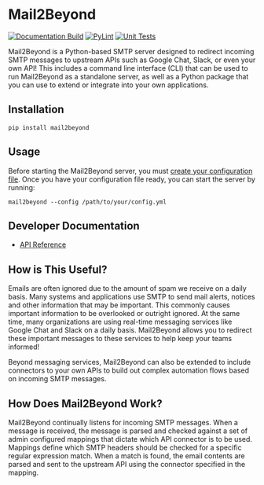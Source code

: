 Mail2Beyond
=========

[![Documentation Build](https://github.com/soluna-studios/mail2beyond/actions/workflows/pages.yml/badge.svg)](https://github.com/soluna-studios/mail2beyond/actions/workflows/pages.yml)
[![PyLint](https://github.com/soluna-studios/mail2beyond/actions/workflows/pylint.yml/badge.svg)](https://github.com/soluna-studios/mail2beyond/actions/workflows/pylint.yml)
[![Unit Tests](https://github.com/soluna-studios/mail2beyond/actions/workflows/unittest.yml/badge.svg)](https://github.com/soluna-studios/mail2beyond/actions/workflows/unittest.yml)

Mail2Beyond is a Python-based SMTP server designed to redirect incoming SMTP messages to upstream APIs such as
Google Chat, Slack, or even your own API! This includes a command line interface (CLI) that can be used to run
Mail2Beyond as a standalone server, as well as a Python package that you can use to extend or integrate into your own
applications. 

## Installation
```
pip install mail2beyond
```

## Usage
Before starting the Mail2Beyond server, you must 
[create your configuration file](https://soluna-studios.github.io/mail2beyond/index.html#configuration). Once you have
your configuration file ready, you can start the server by running:
```
mail2beyond --config /path/to/your/config.yml
```

## Developer Documentation
- [API Reference](https://soluna-studios.github.io/mail2beyond/)

## How is This Useful? 
Emails are often ignored due to the amount of spam we receive on a daily basis. Many systems and applications use SMTP
to send mail alerts, notices and other information that may be important. This commonly causes important information to
be overlooked or outright ignored. At the same time, many organizations are using real-time messaging services like
Google Chat and Slack on a daily basis. Mail2Beyond allows you to redirect these important messages to these services
to help keep your teams informed!

Beyond messaging services, Mail2Beyond can also be extended to include connectors to your own APIs to build out complex
automation flows based on incoming SMTP messages.

## How Does Mail2Beyond Work?
Mail2Beyond continually listens for incoming SMTP messages. When a message is received, the message is parsed and checked
against a set of admin configured mappings that dictate which API connector is to be used. Mappings define which SMTP 
headers should be checked for a specific regular expression match. When a match is found, the email contents are parsed
and sent to the upstream API using the connector specified in the mapping.
